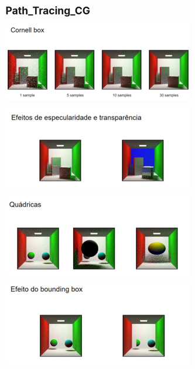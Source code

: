 # Path_Tracing_CG

![Screenshot](https://github.com/Wallis16/Path_Tracing_CG/blob/main/imgs/cnbox.png)

![Screenshot](https://github.com/Wallis16/Path_Tracing_CG/blob/main/imgs/espc_transp.png)

![Screenshot](https://github.com/Wallis16/Path_Tracing_CG/blob/main/imgs/quadrics.png)

![Screenshot](https://github.com/Wallis16/Path_Tracing_CG/blob/main/imgs/bbox.png)
